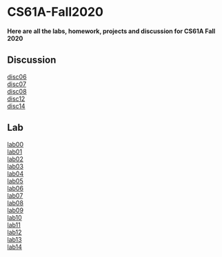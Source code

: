 # CS61A-Fall2020
**Here are all the labs, homework, projects and discussion for CS61A Fall 2020**

## Discussion
[disc06](disc/disc06.py) </br>
[disc07](disc/disc07.py) </br>
[disc08](disc/disc08.py) </br>
[disc12](disc/disc12.sql) </br>
[disc14](disc/disc14)

## Lab
[lab00](lab/lab00/lab00.py) <br>
[lab01](lab/lab01/lab01.py) <br>
[lab02](lab/lab02/lab02.py) <br>
[lab03](lab/lab03/lab03.py) <br>
[lab04](lab/lab04/lab04.py) <br>
[lab05](lab/lab05/lab05.py) <br>
[lab06](lab/lab06/lab06.py) <br>
[lab07](lab/lab07) <br>
[lab08](lab/lab08/lab08.py) <br>
[lab09](lab/lab09/lab09.py) <br>
[lab10](lab/lab10/lab10.scm) <br>
[lab11](lab/lab11) <br>
[lab12](lab/lab12.sql) <br>
[lab13](lab/lab13.sql) <br>
[lab14](lab/lab14) 


